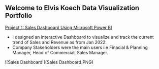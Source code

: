 ## Welcome to Elvis Koech Data Visualization Portfolio


[Project 1: Sales Dashboard Using Microsoft Power BI](https://i2.paste.pics/FVO36.png)

 + I designed an interactive Dashboard to visualize and track the current trend of Sales and Revenue as from Jan 2022.
 + Company Stakeholders were the main users i.e Finacial & Planning Manager, Head of Commercial, Sales Manager.
 
 ![Sales Dashboard ](Sales Dashboard.PNG)
